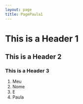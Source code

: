 ```yaml
---
layout: page
title: PagePaula1
---
```


# This is a Header 1

## This is a Header 2

### This is a Header 3



1. Meu
2. Nome
3. E
4. Paula
